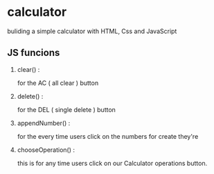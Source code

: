 # calculator

buliding a simple calculator with HTML, Css and JavaScript

## JS funcions

1. clear() :

    for the AC ( all clear ) button

2. delete() :

    for the DEL ( single delete ) button

3. appendNumber() :

    for the every time users click on the numbers for create they're

4. chooseOperation() :

    this is for any time users click on our Calculator operations button.

